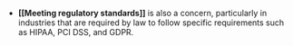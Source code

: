 - **[[Meeting regulatory standards]]** is also a concern, particularly in industries that are required by law to follow specific requirements such as HIPAA, PCI DSS, and GDPR.